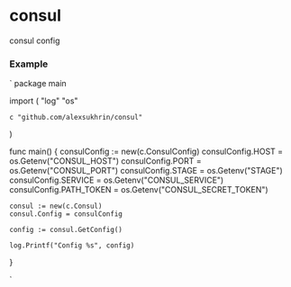 # consul
consul config

### Example

`
package main

import (
	"log"
	"os"

	c "github.com/alexsukhrin/consul"
)

func main() {
	consulConfig := new(c.ConsulConfig)
	consulConfig.HOST = os.Getenv("CONSUL_HOST")
	consulConfig.PORT = os.Getenv("CONSUL_PORT")
	consulConfig.STAGE = os.Getenv("STAGE")
	consulConfig.SERVICE = os.Getenv("CONSUL_SERVICE")
	consulConfig.PATH_TOKEN = os.Getenv("CONSUL_SECRET_TOKEN")

	consul := new(c.Consul)
	consul.Config = consulConfig

	config := consul.GetConfig()

	log.Printf("Config %s", config)
}

`